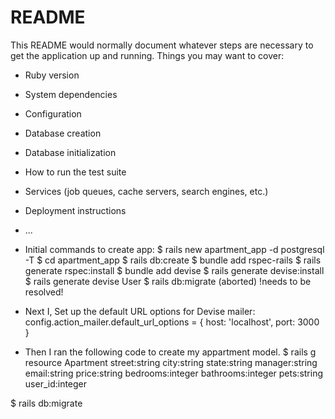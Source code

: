 # README
This README would normally document whatever steps are necessary to get the
application up and running.
Things you may want to cover:
* Ruby version
* System dependencies
* Configuration
* Database creation
* Database initialization
* How to run the test suite
* Services (job queues, cache servers, search engines, etc.)
* Deployment instructions
* ...

* Initial commands to create app:
    $ rails new apartment_app -d postgresql -T
    $ cd apartment_app
    $ rails db:create
    $ bundle add rspec-rails
    $ rails generate rspec:install
    $ bundle add devise
    $ rails generate devise:install
    $ rails generate devise User
    $ rails db:migrate (aborted) !needs to be resolved!

* Next I, Set up the default URL options for Devise mailer:
config.action_mailer.default_url_options = { host: 'localhost', port: 3000 }

* Then I ran the following code to create my appartment model.
$ rails g resource Apartment street:string city:string state:string manager:string email:string price:string bedrooms:integer bathrooms:integer pets:string user_id:integer

$ rails db:migrate


